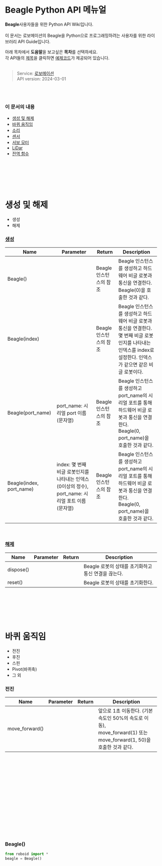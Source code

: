 # Beagle Python API 메뉴얼



**Beagle**사용자들을 위한 Python API Wiki입니다.<br>
<Br>
이 문서는 로보메이션의 Beagle을 Python으로 프로그래밍하려는 사용자를 위한 라이브러리 API Guide입니다. 

아래 목차에서 **도움말**을 보고싶은 **목차**를 선택하세요.<br>
각 API들의 [제목]()을 클릭하면 [예제코드](#beagle)가 제공되어 있습니다.
<br><br>
>Service: [로보메이션](https://www.robomation.net)<br>
API version: 2024-03-01

<br><br>



### 이 문서의 내용
- [생성 및 해제](#생성-및-해제) <br>
- [바퀴 움직임](#바퀴-움직임) <br>
- [소리](#소리) <br>
- [센서](#센서) <br>
- [서보 모터](#서보-모터) <br>
- [LiDar](#LiDar) <br>
- [전역 함수](#전역-함수) <br>

<br><br><br><br><br>
# 생성 및 해제
- 생성 <br>
- 해제 <br>


### [생성](#beagle)

| Name | Parameter | Return | Description |
| -------- | -------- | -------- | -------- |
| Beagle() |  | Beagle 인스턴스의 참조 | Beagle 인스턴스를 생성하고 하드웨어 비글 로봇과 통신을 연결한다. Beagle(0)을 호출한 것과 같다.
| Beagle(index) |  | Beagle 인스턴스의 참조 | Beagle 인스턴스를 생성하고 하드웨어 비글 로봇과 통신을 연결한다. <br>몇 번째 비글 로봇인지를 나타내는 인덱스를 index로 설정한다. 인덱스가 같으면 같은 비글 로봇이다.
| Beagle(port_name) | port_name: 시리얼 port 이름 (문자열) | Beagle 인스턴스의 참조 | Beagle 인스턴스를 생성하고 port_name의 시리얼 포트를 통해 하드웨어 비글 로봇과 통신을 연결한다. <Br>Beagle(0, port_name)을 호출한 것과 같다.
| Beagle(index, port_name) | index: 몇 번째 비글 로봇인지를 나타내는 인덱스(0이상의 정수), port_name: 시리얼 포트 이름(문자열) | Beagle 인스턴스의 참조 | Beagle 인스턴스를 생성하고 port_name의 시리얼 포트를 통해 하드웨어 비글 로봇과 통신을 연결한다. <br>Beagle(0, port_name)을 호출한 것과 같다.

<br>

### [해제](#dispose)

| Name | Parameter | Return | Description |
| -------- | -------- | -------- | -------- |
| dispose() |  |  | Beagle 로봇의 상태를 초기화하고 통신 연결을 끊는다.
| reset() |  |  | Beagle 로봇의 상태를 초기화한다.




<br><br><br><br><br>
# 바퀴 움직임
- 전진
- 후진
- 스핀
- Pivot(바퀴축)
- 그 외



### 전진

| Name | Parameter | Return | Description |
| -------- | -------- | -------- | -------- |
| move_forward() |  |  | 앞으로 1초 이동한다. (기본 속도인 50%의 속도로 이동), <br>move_forward(1) 또는 move_forward(1, 50)을 호출한 것과 같다.






























<br><br><br><br><br><br><br><br><br><br><br><br><br><br><br>

### Beagle()
```python
from roboid import *
beagle = Beagle()
```